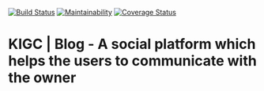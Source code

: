 [![Build Status](https://travis-ci.com/dushimeemma/script_hero.svg?branch=develop)](https://travis-ci.com/dushimeemma/script_hero) [![Maintainability](https://api.codeclimate.com/v1/badges/a99a88d28ad37a79dbf6/maintainability)](https://codeclimate.com/github/codeclimate/codeclimate/maintainability) [![Coverage Status](https://coveralls.io/repos/github/dushimeemma/script_hero/badge.svg?branch=develop)](https://coveralls.io/github/dushimeemma/script_hero?branch=develop)

# KIGC | Blog - A social platform which helps the users to communicate with the owner
